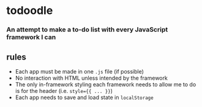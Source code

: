 # todoodle
### An attempt to make a to-do list with every JavaScript framework I can

## rules
 - Each app must be made in one `.js` file (if possible)
 - No interaction with HTML unless intended by the framework
 - The only in-framework styling each framework needs to allow me to do is for the header (i.e. `style={{ ... }}`)
 - Each app needs to save and load state in `localStorage`